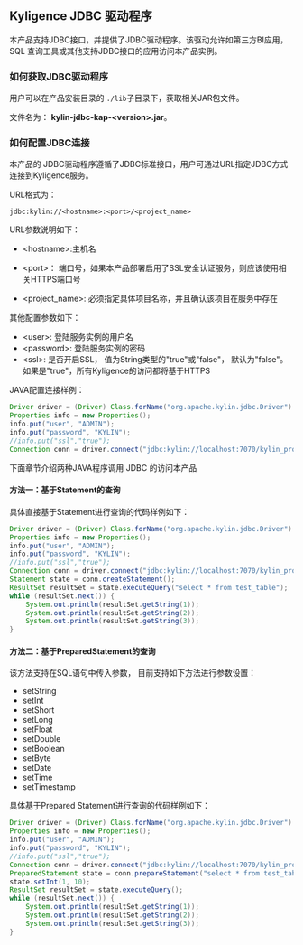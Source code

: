 ## Kyligence JDBC 驱动程序
本产品支持JDBC接口，并提供了JDBC驱动程序。该驱动允许如第三方BI应用，SQL 查询工具或其他支持JDBC接口的应用访问本产品实例。



### 如何获取JDBC驱动程序

用户可以在产品安装目录的 `./lib`子目录下，获取相关JAR包文件。

文件名为： **kylin-jdbc-kap-\<version\>.jar**。

### 如何配置JDBC连接
本产品的 JDBC驱动程序遵循了JDBC标准接口，用户可通过URL指定JDBC方式连接到Kyligence服务。

URL格式为：

```
jdbc:kylin://<hostname>:<port>/<project_name>
```
URL参数说明如下：

- &lt;hostname&gt;:主机名

* &lt;port&gt;： 端口号，如果本产品部署启用了SSL安全认证服务，则应该使用相关HTTPS端口号

* &lt;project_name&gt;:  必须指定具体项目名称，并且确认该项目在服务中存在

  

其他配置参数如下：

* &lt;user&gt;: 	登陆服务实例的用户名
* &lt;password&gt;: 登陆服务实例的密码
* &lt;ssl&gt;: 是否开启SSL， 值为String类型的"true"或"false"， 默认为"false"。如果是"true"，所有Kyligence的访问都将基于HTTPS

JAVA配置连接样例：

```java
Driver driver = (Driver) Class.forName("org.apache.kylin.jdbc.Driver").newInstance();
Properties info = new Properties();
info.put("user", "ADMIN");
info.put("password", "KYLIN");
//info.put("ssl","true");
Connection conn = driver.connect("jdbc:kylin://localhost:7070/kylin_project_name", info);
```



下面章节介绍两种JAVA程序调用 JDBC 的访问本产品

#### 方法一：基于Statement的查询

具体直接基于Statement进行查询的代码样例如下：
```java
Driver driver = (Driver) Class.forName("org.apache.kylin.jdbc.Driver").newInstance();
Properties info = new Properties();
info.put("user", "ADMIN");
info.put("password", "KYLIN");
//info.put("ssl","true");
Connection conn = driver.connect("jdbc:kylin://localhost:7070/kylin_project_name", info);
Statement state = conn.createStatement();
ResultSet resultSet = state.executeQuery("select * from test_table");
while (resultSet.next()) {
    System.out.println(resultSet.getString(1));
    System.out.println(resultSet.getString(2));
    System.out.println(resultSet.getString(3));
}
```


#### 方法二：基于PreparedStatement的查询
该方法支持在SQL语句中传入参数， 目前支持如下方法进行参数设置：

- setString
- setInt
- setShort
- setLong
- setFloat
- setDouble
- setBoolean
- setByte
- setDate
- setTime
- setTimestamp

具体基于Prepared Statement进行查询的代码样例如下：

```java
Driver driver = (Driver) Class.forName("org.apache.kylin.jdbc.Driver").newInstance();
Properties info = new Properties();
info.put("user", "ADMIN");
info.put("password", "KYLIN");
//info.put("ssl","true");
Connection conn = driver.connect("jdbc:kylin://localhost:7070/kylin_project_name", info);
PreparedStatement state = conn.prepareStatement("select * from test_table where id=?");
state.setInt(1, 10);
ResultSet resultSet = state.executeQuery();
while (resultSet.next()) {
    System.out.println(resultSet.getString(1));
    System.out.println(resultSet.getString(2));
    System.out.println(resultSet.getString(3));
}
```

